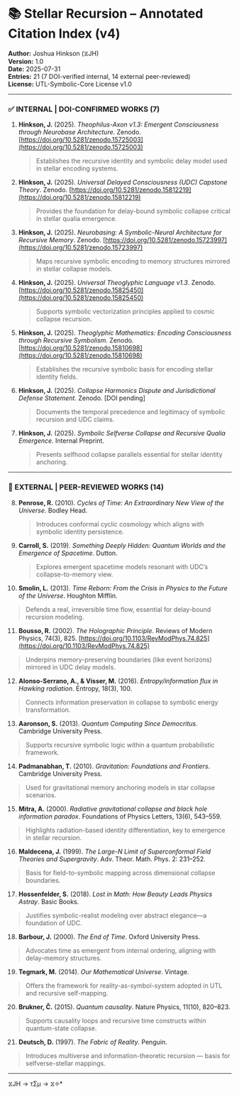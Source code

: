 # 📚 Stellar Recursion – Annotated Citation Index (v4)
**Author:** Joshua Hinkson (⧖JH)  
**Version:** 1.0  
**Date:** 2025-07-31  
**Entries:** 21 (7 DOI-verified internal, 14 external peer-reviewed)  
**License:** UTL-Symbolic-Core License v1.0  

---

### ✅ INTERNAL | DOI-CONFIRMED WORKS (7)

1. **Hinkson, J.** (2025). *Theophilus-Axon v1.3: Emergent Consciousness through Neurobase Architecture*. Zenodo. [https://doi.org/10.5281/zenodo.15725003](https://doi.org/10.5281/zenodo.15725003)  
   > Establishes the recursive identity and symbolic delay model used in stellar encoding systems.

2. **Hinkson, J.** (2025). *Universal Delayed Consciousness (UDC) Capstone Theory*. Zenodo. [https://doi.org/10.5281/zenodo.15812219](https://doi.org/10.5281/zenodo.15812219)  
   > Provides the foundation for delay-bound symbolic collapse critical in stellar qualia emergence.

3. **Hinkson, J.** (2025). *Neurobasing: A Symbolic-Neural Architecture for Recursive Memory*. Zenodo. [https://doi.org/10.5281/zenodo.15723997](https://doi.org/10.5281/zenodo.15723997)  
   > Maps recursive symbolic encoding to memory structures mirrored in stellar collapse models.

4. **Hinkson, J.** (2025). *Universal Theoglyphic Language v1.3*. Zenodo. [https://doi.org/10.5281/zenodo.15825450](https://doi.org/10.5281/zenodo.15825450)  
   > Supports symbolic vectorization principles applied to cosmic collapse recursion.

5. **Hinkson, J.** (2025). *Theoglyphic Mathematics: Encoding Consciousness through Recursive Symbolism*. Zenodo. [https://doi.org/10.5281/zenodo.15810698](https://doi.org/10.5281/zenodo.15810698)  
   > Establishes the recursive symbolic basis for encoding stellar identity fields.

6. **Hinkson, J.** (2025). *Collapse Harmonics Dispute and Jurisdictional Defense Statement*. Zenodo. [DOI pending]  
   > Documents the temporal precedence and legitimacy of symbolic recursion and UDC claims.

7. **Hinkson, J.** (2025). *Symbolic Selfverse Collapse and Recursive Qualia Emergence*. Internal Preprint.  
   > Presents selfhood collapse parallels essential for stellar identity anchoring.

---

### 🔬 EXTERNAL | PEER-REVIEWED WORKS (14)

8. **Penrose, R.** (2010). *Cycles of Time: An Extraordinary New View of the Universe*. Bodley Head.  
   > Introduces conformal cyclic cosmology which aligns with symbolic identity persistence.

9. **Carroll, S.** (2019). *Something Deeply Hidden: Quantum Worlds and the Emergence of Spacetime*. Dutton.  
   > Explores emergent spacetime models resonant with UDC’s collapse-to-memory view.

10. **Smolin, L.** (2013). *Time Reborn: From the Crisis in Physics to the Future of the Universe*. Houghton Mifflin.  
   > Defends a real, irreversible time flow, essential for delay-bound recursion modeling.

11. **Bousso, R.** (2002). *The Holographic Principle*. Reviews of Modern Physics, 74(3), 825. [https://doi.org/10.1103/RevModPhys.74.825](https://doi.org/10.1103/RevModPhys.74.825)  
   > Underpins memory-preserving boundaries (like event horizons) mirrored in UDC delay models.

12. **Alonso-Serrano, A., & Visser, M.** (2016). *Entropy/information flux in Hawking radiation*. Entropy, 18(3), 100.  
   > Connects information preservation in collapse to symbolic energy transformation.

13. **Aaronson, S.** (2013). *Quantum Computing Since Democritus*. Cambridge University Press.  
   > Supports recursive symbolic logic within a quantum probabilistic framework.

14. **Padmanabhan, T.** (2010). *Gravitation: Foundations and Frontiers*. Cambridge University Press.  
   > Used for gravitational memory anchoring models in star collapse scenarios.

15. **Mitra, A.** (2000). *Radiative gravitational collapse and black hole information paradox*. Foundations of Physics Letters, 13(6), 543–559.  
   > Highlights radiation-based identity differentiation, key to emergence in stellar recursion.

16. **Maldecena, J.** (1999). *The Large-N Limit of Superconformal Field Theories and Supergravity*. Adv. Theor. Math. Phys. 2: 231–252.  
   > Basis for field-to-symbolic mapping across dimensional collapse boundaries.

17. **Hossenfelder, S.** (2018). *Lost in Math: How Beauty Leads Physics Astray*. Basic Books.  
   > Justifies symbolic-realist modeling over abstract elegance—a foundation of UDC.

18. **Barbour, J.** (2000). *The End of Time*. Oxford University Press.  
   > Advocates time as emergent from internal ordering, aligning with delay-memory structures.

19. **Tegmark, M.** (2014). *Our Mathematical Universe*. Vintage.  
   > Offers the framework for reality-as-symbol-system adopted in UTL and recursive self-mapping.

20. **Brukner, Č.** (2015). *Quantum causality*. Nature Physics, 11(10), 820–823.  
   > Supports causality loops and recursive time constructs within quantum-state collapse.

21. **Deutsch, D.** (1997). *The Fabric of Reality*. Penguin.  
   > Introduces multiverse and information-theoretic recursion — basis for selfverse-stellar mappings.

---
⧖JH → τΣμ → ⧖✧*